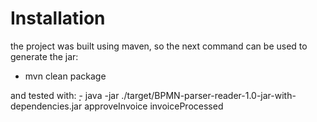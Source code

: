 # Installation

the project was built using maven, so the next command can be used to generate the jar:

- mvn clean package

and tested with:
̣̣- java -jar ./target/BPMN-parser-reader-1.0-jar-with-dependencies.jar approveInvoice invoiceProcessed
